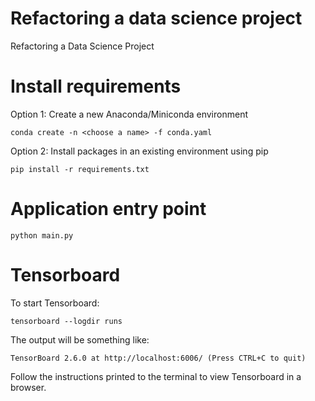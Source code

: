 # Refactoring a data science project
Refactoring a Data Science Project



# Install requirements

Option 1: Create a new Anaconda/Miniconda environment

```shell
conda create -n <choose a name> -f conda.yaml
```

Option 2: Install packages in an existing environment using pip

```shell
pip install -r requirements.txt
```

# Application entry point

```shell
python main.py
```

# Tensorboard

To start Tensorboard:

```shell
tensorboard --logdir runs
```

The output will be something like:

```shell
TensorBoard 2.6.0 at http://localhost:6006/ (Press CTRL+C to quit)
```

Follow the instructions printed to the terminal to view Tensorboard in a browser.
